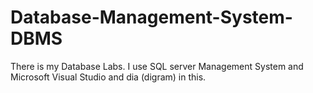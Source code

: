 # Database-Management-System-DBMS
There is my Database Labs. I use SQL server Management System and Microsoft Visual Studio and dia (digram) in this.
